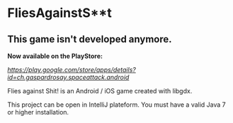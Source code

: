 FliesAgainstS**t
================

## This game isn't developed anymore.

**Now available on the PlayStore:**

*https://play.google.com/store/apps/details?id=ch.gaspardrosay.spaceattack.android*

Flies against Shit! is an Android / iOS game created with libgdx.

This project can be open in IntelliJ plateform. You must have a valid Java 7 or higher installation.
